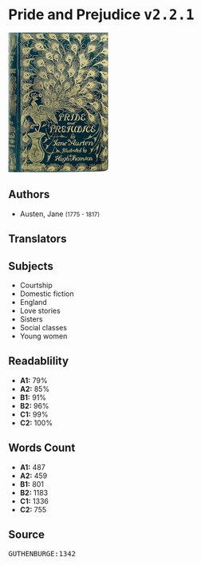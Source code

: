 # Pride and Prejudice <kbd>v2.2.1</kbd>

![](./cover.medium.jpg "")

## Authors


 - Austen, Jane <small>(1775 - 1817)</small>

## Translators



## Subjects


 - Courtship
 - Domestic fiction
 - England
 - Love stories
 - Sisters
 - Social classes
 - Young women

## Readablility


 - **A1:** 79%
 - **A2:** 85%
 - **B1:** 91%
 - **B2:** 96%
 - **C1:** 99%
 - **C2:** 100%

## Words Count


 - **A1:** 487
 - **A2:** 459
 - **B1:** 801
 - **B2:** 1183
 - **C1:** 1336
 - **C2:** 755

## Source


<kbd>GUTHENBURGE:1342</kbd>
